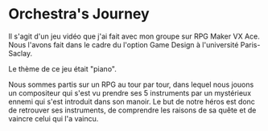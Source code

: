 # Orchestra's Journey 

Il s'agit d'un jeu vidéo que j'ai fait avec mon groupe sur RPG Maker VX Ace. Nous l'avons fait dans le cadre du l'option Game Design à l'université Paris-Saclay.

Le thème de ce jeu était "piano".

Nous sommes partis sur un RPG au tour par tour, dans lequel nous jouons un compositeur qui s'est vu prendre ses 5 instruments par un mystérieux ennemi qui s'est introduit dans son manoir. Le but de notre héros est donc de retrouver ses instruments, de comprendre les raisons de sa quête et de vaincre celui qui l'a vaincu.
